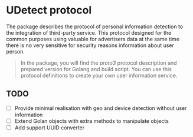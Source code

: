 # UDetect protocol

The package describes the protocol of personal information detection to the integration of third-party service.
This protocol designed for the common purposes using valuable for advertisers data at the same time there is
no very sensitive for security reasons information about user person.

> In the package, you will find the *proto3* protocol description and prepared version for Golang and build script.
> You can use this protocol definitions to create your own user information service.

## TODO

* [ ] Provide minimal realisation with geo and device detection without user information
* [ ] Extend Golan objects with extra methods to manipulate objects
* [ ] Add support UUID converter
